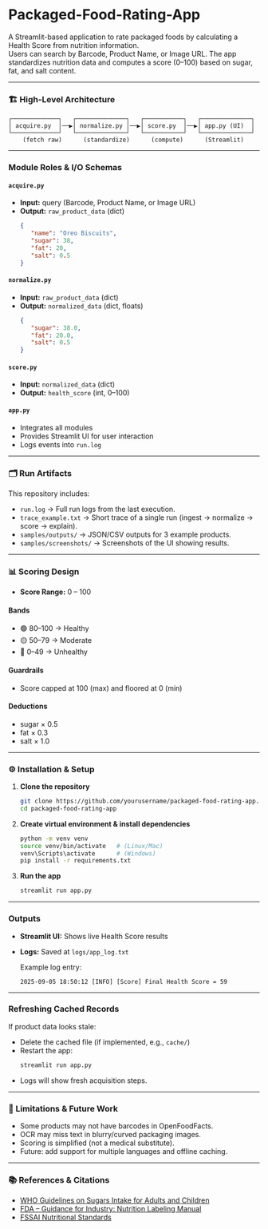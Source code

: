 # Packaged-Food-Rating-App

A Streamlit-based application to rate packaged foods by calculating a Health Score from nutrition information.  
Users can search by Barcode, Product Name, or Image URL. The app standardizes nutrition data and computes a score (0–100) based on sugar, fat, and salt content.

---

### 🏗 High-Level Architecture

```
┌─────────────┐   ┌──────────────┐   ┌───────────┐   ┌──────────────┐
│ acquire.py  │──▶│ normalize.py │──▶│ score.py  │──▶│ app.py (UI)  │
└─────────────┘   └──────────────┘   └───────────┘   └──────────────┘
    (fetch raw)      (standardize)      (compute)      (Streamlit)
```

---

### Module Roles & I/O Schemas

#### `acquire.py`
- **Input:** query (Barcode, Product Name, or Image URL)
- **Output:** `raw_product_data` (dict)
  ```json
  {
     "name": "Oreo Biscuits",
     "sugar": 38,
     "fat": 20,
     "salt": 0.5
  }
  ```

#### `normalize.py`
- **Input:** `raw_product_data` (dict)
- **Output:** `normalized_data` (dict, floats)
  ```json
  {
     "sugar": 38.0,
     "fat": 20.0,
     "salt": 0.5
  }
  ```

#### `score.py`
- **Input:** `normalized_data` (dict)
- **Output:** `health_score` (int, 0–100)

#### `app.py`
- Integrates all modules
- Provides Streamlit UI for user interaction
- Logs events into `run.log`

---
### 🗂 Run Artifacts

This repository includes:
- `run.log` → Full run logs from the last execution.
- `trace_example.txt` → Short trace of a single run (ingest → normalize → score → explain).
- `samples/outputs/` → JSON/CSV outputs for 3 example products.
- `samples/screenshots/` → Screenshots of the UI showing results.
<!-- - `REFERENCES.md` → Source/Reference manifest (databases used, limitations). -->
---

### 📊 Scoring Design

- **Score Range:** 0 – 100

#### Bands
- 🟢 80–100 → Healthy
- 🟡 50–79 → Moderate
- 🔴 0–49 → Unhealthy

#### Guardrails
- Score capped at 100 (max) and floored at 0 (min)

#### Deductions
- sugar × 0.5
- fat × 0.3
- salt × 1.0

---

### ⚙️ Installation & Setup

1. **Clone the repository**
    ```bash
    git clone https://github.com/yourusername/packaged-food-rating-app.git
    cd packaged-food-rating-app
    ```

2. **Create virtual environment & install dependencies**
    ```bash
    python -m venv venv
    source venv/bin/activate   # (Linux/Mac)
    venv\Scripts\activate      # (Windows)
    pip install -r requirements.txt
    ```

3. **Run the app**
    ```bash
    streamlit run app.py
    ```

---

### Outputs

- **Streamlit UI:** Shows live Health Score results
- **Logs:** Saved at `logs/app_log.txt`

  Example log entry:
  ```
  2025-09-05 18:50:12 [INFO] [Score] Final Health Score = 59
  ```

---

### Refreshing Cached Records

If product data looks stale:
- Delete the cached file (if implemented, e.g., `cache/`)
- Restart the app:
  ```bash
  streamlit run app.py
  ```
- Logs will show fresh acquisition steps.

---

### 🚧 Limitations & Future Work
- Some products may not have barcodes in OpenFoodFacts.
- OCR may miss text in blurry/curved packaging images.
- Scoring is simplified (not a medical substitute).
- Future: add support for multiple languages and offline caching.
---

### 📚 References & Citations

- [WHO Guidelines on Sugars Intake for Adults and Children](https://www.who.int/publications/i/item/9789241549028)
- [FDA – Guidance for Industry: Nutrition Labeling Manual](https://www.fda.gov/media/81606/download)
- [FSSAI Nutritional Standards](https://www.fssai.gov.in/)
